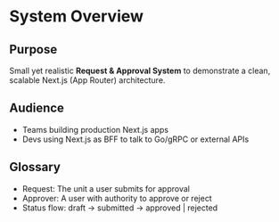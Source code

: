 # System Overview

## Purpose
Small yet realistic **Request & Approval System** to demonstrate a clean, scalable Next.js (App Router) architecture.

## Audience
- Teams building production Next.js apps
- Devs using Next.js as BFF to talk to Go/gRPC or external APIs

## Glossary
- Request: The unit a user submits for approval
- Approver: A user with authority to approve or reject
- Status flow: draft → submitted → approved | rejected
